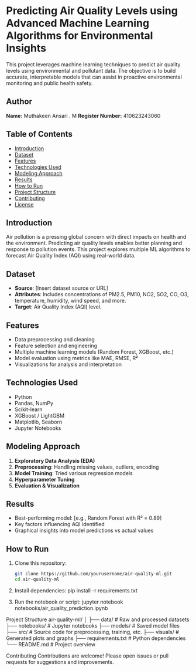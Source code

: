 # Predicting Air Quality Levels using Advanced Machine Learning Algorithms for Environmental Insights

This project leverages machine learning techniques to predict air quality levels using environmental and pollutant data. The objective is to build accurate, interpretable models that can assist in proactive environmental monitoring and public health safety.

## Author  
**Name:** Muthakeen Ansari . M
**Register Number:** 410623243060

## Table of Contents

- [Introduction](#introduction)
- [Dataset](#dataset)
- [Features](#features)
- [Technologies Used](#technologies-used)
- [Modeling Approach](#modeling-approach)
- [Results](#results)
- [How to Run](#how-to-run)
- [Project Structure](#project-structure)
- [Contributing](#contributing)
- [License](#license)

## Introduction

Air pollution is a pressing global concern with direct impacts on health and the environment. Predicting air quality levels enables better planning and response to pollution events. This project explores multiple ML algorithms to forecast Air Quality Index (AQI) using real-world data.

## Dataset

- **Source**: [Insert dataset source or URL]
- **Attributes**: Includes concentrations of PM2.5, PM10, NO2, SO2, CO, O3, temperature, humidity, wind speed, and more.
- **Target**: Air Quality Index (AQI) level.

## Features

- Data preprocessing and cleaning
- Feature selection and engineering
- Multiple machine learning models (Random Forest, XGBoost, etc.)
- Model evaluation using metrics like MAE, RMSE, R²
- Visualizations for analysis and interpretation

## Technologies Used

- Python
- Pandas, NumPy
- Scikit-learn
- XGBoost / LightGBM
- Matplotlib, Seaborn
- Jupyter Notebooks

## Modeling Approach

1. **Exploratory Data Analysis (EDA)**
2. **Preprocessing**: Handling missing values, outliers, encoding
3. **Model Training**: Tried various regression models
4. **Hyperparameter Tuning**
5. **Evaluation & Visualization**

## Results

- Best-performing model: [e.g., Random Forest with R² = 0.89]
- Key factors influencing AQI identified
- Graphical insights into model predictions vs actual values

## How to Run

1. Clone this repository:
   ```bash
   git clone https://github.com/yourusername/air-quality-ml.git
   cd air-quality-ml

2. Install dependencies:
pip install -r requirements.txt

3. Run the notebook or script:
jupyter notebook notebooks/air_quality_prediction.ipynb

Project Structure
air-quality-ml/
│
├── data/                   # Raw and processed datasets
├── notebooks/              # Jupyter notebooks
├── models/                 # Saved model files
├── src/                    # Source code for preprocessing, training, etc.
├── visuals/                # Generated plots and graphs
├── requirements.txt        # Python dependencies
└── README.md               # Project overview

Contributing
Contributions are welcome! Please open issues or pull requests for suggestions and improvements.
